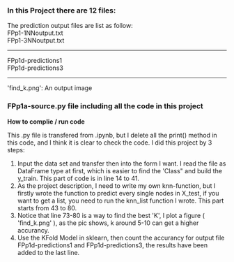 ### In this Project there are 12 files:
The prediction output files are list as follow:<br>
FPp1-1NNoutput.txt<br>
FPp1-3NNoutput.txt

--------------------------
FPp1d-predictions1<br>
FPp1d-predictions3

---------------------------
'find_k.png': An output image 
###  FPp1a-source.py file including all the code in this project

**How to complie  / run code**

This .py file is transfered from .ipynb, but I delete all the print() method in this code, and I think it is clear to check the code.
I did this project by 3 steps:<br>
1. Input the data set and transfer then into the form I want. I read the file as DataFrame type at first, which is easier to find the 'Class" and build the y_train. This part of code is in line 14 to 41.<br>
2. As the project description, I need to write my own knn-function, but I firstly wrote the function to predict every single nodes in X_test, if you want to get a list, you need to run the knn_list function I wrote. This part starts from 43 to 80.<br>
3. Notice that line 73-80 is a way to find the best 'K', I plot a figure ( 'find_k.png' ), as the pic shows, k around 5-10 can get a higher accurancy.<br>
4. Use the KFold Model in sklearn, then count the accurancy for output file FPp1d-predictions1 and FPp1d-predictions3, the results have been added to the last line.
